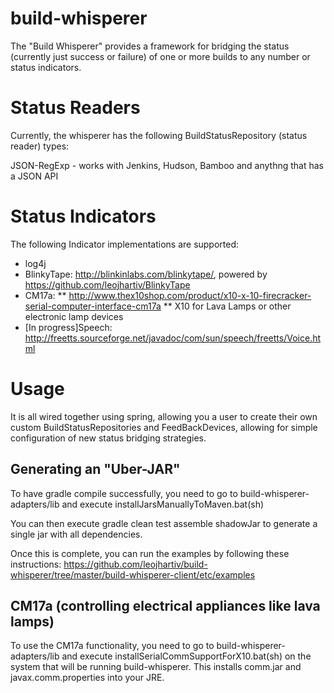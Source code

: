 # build-whisperer

The "Build Whisperer" provides a framework for bridging the status (currently just success or failure) of one or more builds to any number or status indicators.

# Status Readers
Currently, the whisperer has the following BuildStatusRepository (status reader) types:

JSON-RegExp - works with Jenkins, Hudson, Bamboo and anythng that has a JSON API

# Status Indicators
The following Indicator implementations are supported:
* log4j 
* BlinkyTape: http://blinkinlabs.com/blinkytape/, powered by https://github.com/leojhartiv/BlinkyTape
* CM17a:
** http://www.thex10shop.com/product/x10-x-10-firecracker-serial-computer-interface-cm17a
** X10 for Lava Lamps or other electronic lamp devices
* [In progress]Speech: http://freetts.sourceforge.net/javadoc/com/sun/speech/freetts/Voice.html

# Usage
It is all wired together using spring, allowing you a user to create their own custom BuildStatusRepositories and FeedBackDevices, allowing for simple configuration of new status bridging strategies.

## Generating an "Uber-JAR"

To have gradle compile successfully, you need to go to build-whisperer-adapters/lib and execute installJarsManuallyToMaven.bat(sh)

You can then execute gradle clean test assemble shadowJar to generate a single jar with all dependencies.

Once this is complete, you can run the examples by following these instructions:
https://github.com/leojhartiv/build-whisperer/tree/master/build-whisperer-client/etc/examples

## CM17a (controlling electrical appliances like lava lamps)
To use the CM17a functionality, you need to go to build-whisperer-adapters/lib and execute installSerialCommSupportForX10.bat(sh) on the system that will be running build-whisperer.  This installs comm.jar and javax.comm.properties into your JRE.
